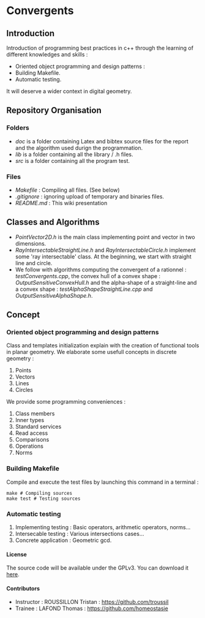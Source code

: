 # Convergents

## Introduction

Introduction of programming best practices in c++ through the learning of different knowledges and skills :

* Oriented object programming and design patterns :
* Building Makefile.
* Automatic testing.

It will deserve a wider context in digital geometry.

## Repository Organisation

### Folders

* *doc* is a folder containing Latex and bibtex source files for the report and the algorithm used durign the programmation.
* *lib* is a folder containing all the library / .h files. 
* *src* is a folder containing all the program test.

### Files

* *Makefile* : Compiling all files. (See below)
* *.gitignore* : ignoring upload of temporary and binaries files. 
* *README.md* : This wiki presentation

## Classes and Algorithms

* *PointVector2D.h* is the main class implementing point and vector in two dimensions.
* *RayIntersectableStraightLine.h* and *RayIntersectableCircle.h* implement some 'ray intersectable' class. At the beginning, we start with straight line and circle.
* We follow with algorithms computing the convergent of a rationnel : *testConvergents.cpp*, the convex hull of a convex shape : *OutputSensitiveConvexHull.h* and the alpha-shape of a straight-line and a convex shape : *testAlphaShapeStraightLine.cpp* and *OutputSensitiveAlphaShape.h*.


## Concept

### Oriented object programming and design patterns

Class and templates initialization explain with the creation of functional tools in planar geometry. We elaborate some usefull concepts in discrete geometry : 

1. Points
2. Vectors
3. Lines
4. Circles

We provide some programming conveniences :

1. Class members
2. Inner types
3. Standard services
4. Read access
5. Comparisons
6. Operations
7. Norms

### Building Makefile


Compile and execute the test files by launching this command in a terminal :

```
make # Compiling sources
make test # Testing sources
```

### Automatic testing

1. Implementing testing : Basic operators, arithmetic operators, norms...
2. Intersecable testing : Various intersections cases...
3. Concrete application : Geometric gcd. 

#### License

The source code will be available under the GPLv3. 
You can download it [here](http://www.gnu.org/licenses/gpl-3.0.txt).

#### Contributors

* Instructor : ROUSSILLON Tristan : https://github.com/troussil
* Trainee : LAFOND Thomas : https://github.com/homeostasie
